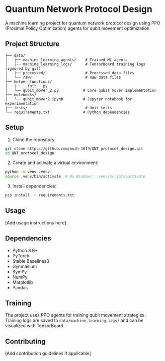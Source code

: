 # Quantum Network Protocol Design

A machine learning project for quantum network protocol design using PPO (Proximal Policy Optimization) agents for qubit movement optimization.

## Project Structure

```
├── data/
│   ├── machine_learning_agents/    # Trained ML agents
│   ├── machine_learning_logs/      # TensorBoard training logs (ignored by git)
│   ├── processed/                  # Processed data files
│   └── raw/                        # Raw data files
├── helper_functions/
│   ├── __init__.py
│   └── qubit_mover_2.py           # Core qubit mover implementation
├── notebooks/
│   └── qubit_mover2.ipynb         # Jupyter notebook for experimentation
├── tests/                          # Unit tests
└── requirements.txt               # Python dependencies
```

## Setup

1. Clone the repository:
```bash
git clone https://github.com/noah-1019/QNT_protocol_design.git
cd QNT_protocol_design
```

2. Create and activate a virtual environment:
```bash
python -m venv .venv
source .venv/bin/activate  # On Windows: .venv\Scripts\activate
```

3. Install dependencies:
```bash
pip install -r requirements.txt
```

## Usage

[Add usage instructions here]

## Dependencies

- Python 3.9+
- PyTorch
- Stable Baselines3
- Gymnasium
- SymPy
- NumPy
- Matplotlib
- Pandas

## Training

The project uses PPO agents for training qubit movement strategies. Training logs are saved to `data/machine_learning_logs/` and can be visualized with TensorBoard.

## Contributing

[Add contribution guidelines if applicable]